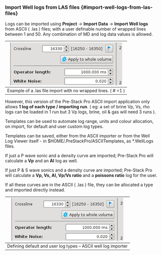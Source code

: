 ### Import Well logs from LAS files {#import-well-logs-from-las-files}

Logs can be imported using **Project** → **Import Data** → **Import Well logs** from ASCII ( .las ) files; with a user definable number of wrapped lines between 1 and 50\. Any combination of MD and log data values is allowed.

| ![](/assets/cusersjohannappdatalocalmicro.png) |
| --- |
| Example of a .las file import with no wrapped lines. ( # =1 ) |

However, this version of the Pre-Stack Pro ASCII import application only allows **1 log of each type / importing run**. ( eg: a set of brine Vp, Vs, rho logs can be loaded in 1 run but 3 Vp logs, brine, oil &amp; gas will need 3 runs ).

Templates can be used to automate log range, units and colour allocation, on import, for default and user custom log types.

Templates can be saved, either from the ASCII importer or from the Well Log Viewer itself - in $HOME/.PreStackPro/ASCIITemplates, as *.WellLogs files.

If just a P wave sonic and a density curve are imported; Pre-Stack Pro will calculate a **Vp** and an **AI** log as well.

If just P &amp; S wave sonics and a density curve are imported; Pre-Stack Pro will calculate a **Vp, Vs, AI, Vp/Vs ratio** and a **poissons ratio** log for the user.

If all these curves are in the ASCII ( .las ) file, they can be allocated a type and imported directly instead.

| ![](/assets/cusersjohannappdatalocalmicro.png) |
| --- |
| Defining default and user log types – ASCII well log importer |